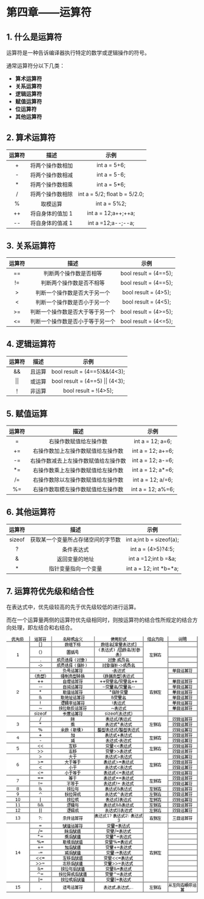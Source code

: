 # 第四章——运算符

## 1. 什么是运算符

运算符是一种告诉编译器执行特定的数学或逻辑操作的符号。

通常运算符分以下几类：

- **算术运算符**
- **关系运算符**
- **逻辑运算符**
- **赋值运算符**
- **位运算符**
- **其他运算符**

## 2. 算术运算符

| 运算符 |       描述       |             示例              |
| :----: | :--------------: | :---------------------------: |
|   +    | 将两个操作数相加 |         int a = 5+6;          |
|   -    | 将两个操作数相减 |         int a = 5-6;          |
|   \*   | 将两个操作数相乘 |         int a = 5\*6;         |
|   /    | 将两个操作数相除 | int a = 5/2; float b = 5/2.0; |
|   %    |     取模运算     |         int a = 5%2;          |
|   ++   | 将自身体的值加 1 |      int a = 12;a++;++a;      |
|   --   | 将自身体的值减 1 |      int a =12;a--;--a;       |

## 3. 关系运算符

| 运算符 |               描述               |         示例          |
| :----: | :------------------------------: | :-------------------: |
|   ==   |      判断两个操作数是否相等      | bool result = (4==5); |
|   !=   |     判断两个操作数是否不相等     | bool result = (4==5); |
|   >    |   判断一个操作数是否大于另一个   | bool result = (4>5);  |
|   <    |   判断一个操作数是否小于另一个   | bool result = (4<5);  |
|   >=   | 判断一个操作数是否大于等于另一个 | bool result = (4>=5); |
|   <=   | 判断一个操作数是否小于等于另一个 | bool result = (4<=5); |

## 4. 逻辑运算符

| 运算符 |  描述  |               示例               |
| :----: | :----: | :------------------------------: |
|   &&   | 且运算 |   bool result = (4==5)&&(4<3);   |
|  \|\|  | 或运算 | bool result = (4==5) \|\| (4<3); |
|   ！   | 非运算 |      bool result = !(4>5);       |

## 5. 赋值运算

| 运算符 |                 描述                 |        示例        |
| :----: | :----------------------------------: | :----------------: |
|   =    |        右操作数赋值给左操作数        |  int a = 12; a=6;  |
|   +=   |  右操作数加上左操作数赋值给左操作数  | int a = 12; a+=6;  |
|   -=   | 右操作数减去上左操作数赋值给左操作数 | int a = 12; a-=6;  |
|  \*=   |  右操作数乘上左操作数赋值给左操作数  | int a = 12; a\*=6; |
|   /=   |  右操作数除以左操作数赋值给左操作数  | int a = 12; a/=6;  |
|   %=   |  右操作数取模左操作数赋值给左操作数  | int a = 12; a%=6;  |

## 6. 其他运算符

| 运算符 |                描述                |           示例           |
| :----: | :--------------------------------: | :----------------------: |
| sizeof | 获取某一个变量所占存储空间的字节数 | int a;int b = sizeof(a); |
|   ?    |             条件表达式             |    int a = (4>5)?4:5;    |
|   &    |           返回变量的地址           |   int a =12;int b =&a;   |
|   \*   |        指针变量指向一个变量        | int a = 12; int \*b=\*a; |

## 7. 运算符优先级和结合性

在表达式中，优先级较高的先于优先级较低的进行运算。

而在一个运算量两侧的运算符优先级相同时，则按运算符的结合性所规定的结合方向处理，即左结合和右结合。

![运算符优先级和结合性](Images/4-1.png)
